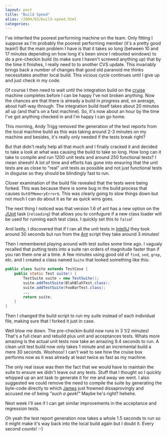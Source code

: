 ```yaml
---
layout: post
title: "Build Speed"
alias: /2004/03/build-speed.html
categories:
---
```

I've inherited the poorest performing machine on the team. Only fitting I suppose as I'm probably the poorest performing member (it's a pretty good team!) But the main problem I have is that it takes so long (between 10 and 17 minutes depending on how long it's been since I rebooted windows) to do a pre-checkin build (to make sure I haven't screwed anything up) that by the time it finishes, I really need to to another CVS update. This invariably brings back a number of changes that good old paranoid me thinks necessitates another local build. This vicious cycle continues until I give up and just check in my code.

Of course I then need to wait until the integration build on the [cruise](http://cruisecontrol.sf.net) machine completes before I can be happy I've not broken anything. Now the chances are that there is already a build in progress and, on average, about half-way through. The integration build itself takes about 20 minutes all up (and that's on a fast machine). So, it's now about an hour by the time I've got anything checked in and I'm happy I can go home.

This morning, Andy Trigg removed the generation of the test reports from the local machine build as this was taking around 2-3 minutes on my machine and besides, it's really only needed if the tests break right?

But that didn't really help all that much and I finally cracked it and decided to take a look at what was causing the build to take so long. How long can it take to compile and run 1200 unit tests and around 250 functional tests? I mean sheesh! A lot of time and efforts has gone into ensuring that the unit tests are as close to "real" unit tests as possible and not just functional tests in disguise so they should be blindingly fast to run.

 Closer examination of the build file revealed that the tests were being forked. This was because there is some bug in the build process that causes `OutOfMemoryError`s. This was clearly going to slow things down but not much I can do about it as far as quick wins goes.

The next thing I noticed was that version 1.6 of ant has a new option on the [JUnit](http://www.junit.org) task (`reloading`) that allows you to confugure if a new class loader will be used for running each test class. I quickly set this to `false`!

And lastly, I discovered that if I ran all the unit tests in [IntelliJ](http://www.intellij.com) they took around 30 seconds but run from the [Ant](http://ant.apache.org) script they take around 3 minutes!

Then I remembered playing around with test suites some time ago. I vagualy recalled that putting tests into a suite ran orders of magnitude faster than if you ran them one at a time. A few minutes using good old of `find`, `sed`, `grep`, etc. and I created a class named `Suite` that looked something like this:

``` java
public class Suite extends TestCase {
    public static Test suite() {
        TestSuite suite = new TestSuite();
        suite.addTestSuite(BlahBlahTest.class);
        suite.addTestSuite(FooBarTest.class);
        ...
        return suite;
    }
}
```

Then I changed the build script to run my suite instead of each individual file, making sure that I forked it just in case.

Well blow me down. The pre-checkin-build now runs in 3 1/2 minutes! That's a full clean and rebuild plus unit and acceptances tests. Whats more amazing is the actual unit tests now take an amazing 9.4 seconds to run. A clean unit test build now only takes 1 minute and an incremental build a mere 30 seconds. Woohooo! I can't wait to see how the cruise box performs now as it was already at least twice as fast as my machine.

The only real issue was then the fact that we would have to maintain the suite to ensure we didn't leave out any tests. Stuff that I thought so I quickly whipped up an ant task to generate it for me and away we went. I also suggested we could remove the need to compile the suite by generating the byte-code directly to which [James](http://www.redhillconsulting.com.au/blogs/james) just frowned dissaprovingly and accused me of being _"such a geek!"_ Maybe he's right? hehehe.

Next week I'll see if I can get similar improvements in the acceptance and regression tests.

Oh yeah the test report generation now takes a whole 1.5 seconds to run so it might make it's way back into the local build again but I doubt it. Every second counts! :-)
